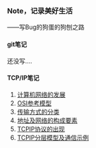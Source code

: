 ### Note，记录美好生活
——写Bug的狗蛋的狗刨之路
#### git笔记
还没写....
#### TCP/IP笔记
1. [计算机网络的发展](https://mianxiangduixiang.cn/2019/01/21/TCP-IP%E5%8D%8F%E8%AE%AE-%E4%B8%80-%E8%AE%A1%E7%AE%97%E6%9C%BA%E7%BD%91%E7%BB%9C%E7%9A%84%E5%8F%91%E5%B1%95/)
2. [OSI参考模型](https://mianxiangduixiang.cn/2019/01/22/TCP-IP%E5%8D%8F%E8%AE%AE-%E4%BA%8C-OSI%E5%8F%82%E8%80%83%E6%A8%A1%E5%9E%8B/)
3. [传输方式的分类](https://mianxiangduixiang.cn/2019/01/26/TCP-IP%EF%BC%88%E4%B8%89%EF%BC%89%E4%BC%A0%E8%BE%93%E6%96%B9%E5%BC%8F%E7%9A%84%E5%88%86%E7%B1%BB/)
4. [地址及网络的构成要素](https://mianxiangduixiang.cn/2019/01/26/TCP-IP-%E5%9B%9B-%E5%9C%B0%E5%9D%80%E5%8F%8A%E7%BD%91%E7%BB%9C%E7%9A%84%E6%9E%84%E6%88%90%E8%A6%81%E7%B4%A0/)
5. [TCPIP协议的出现](https://mianxiangduixiang.cn/2019/01/27/TCP-IP-%E4%BA%94-%E5%8D%8F%E8%AE%AE%E7%9A%84%E5%87%BA%E7%8E%B0/)
6. [TCPIP分层模型及通信示例](https://mianxiangduixiang.cn/2019/01/28/TCP-IP-%E5%85%AD-TCPIP%E5%88%86%E5%B1%82%E6%A8%A1%E5%9E%8B%E5%8F%8A%E9%80%9A%E4%BF%A1%E7%A4%BA%E4%BE%8B/)